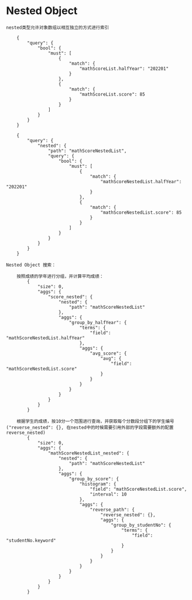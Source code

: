 # Nested Object

    nested类型允许对象数组以相互独立的方式进行索引
    
        {
            "query": {
                "bool": {
                    "must": [
                        {
                            "match": {
                                "mathScoreList.halfYear": "202201"
                            }
                        },
                        {
                            "match": {
                                "mathScoreList.score": 85
                            }
                        }
                    ]
                }
            }
        }
    
        {
            "query": {
                "nested": {
                    "path": "mathScoreNestedList",
                    "query": {
                        "bool": {
                            "must": [
                                {
                                    "match": {
                                        "mathScoreNestedList.halfYear": "202201"
                                    }
                                },
                                {
                                    "match": {
                                        "mathScoreNestedList.score": 85
                                    }
                                }
                            ]
                        }
                    }
                }
            }
        }

    Nested Object 搜索：

        按照成绩的学年进行分组，并计算平均成绩：
            {
                "size": 0,
                "aggs": {
                    "score_nested": {
                        "nested": {
                            "path": "mathScoreNestedList"
                        },
                        "aggs": {
                            "group_by_halfYear": {
                                "terms": {
                                    "field": "mathScoreNestedList.halfYear"
                                },
                                "aggs": {
                                    "avg_score": {
                                        "avg": {
                                            "field": "mathScoreNestedList.score"
                                        }
                                    }
                                }
                            }
                        }
                    }
                }
            }
        
        根据学生的成绩，按10分一个范围进行查询，并获取每个分数段分组下的学生编号 ("reverse_nested": {}, 在nested中的时候需要引用外部的字段需要额外的配置 reverse_nested)
            {
                "size": 0,
                "aggs": {
                    "mathScoreNestedList_nested": {
                        "nested": {
                            "path": "mathScoreNestedList"
                        },
                        "aggs": {
                            "group_by_score": {
                                "histogram": {
                                    "field": "mathScoreNestedList.score",
                                    "interval": 10
                                },
                                "aggs": {
                                    "reverse_path": {
                                        "reverse_nested": {},
                                        "aggs": {
                                            "group_by_studentNo": {
                                                "terms": {
                                                    "field": "studentNo.keyword"
                                                }
                                            }
                                        }
                                    }
                                }
                            }
                        }
                    }
                }
            }
